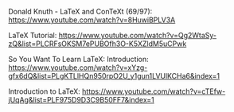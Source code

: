 Donald Knuth - LaTeX and ConTeXt (69/97): https://www.youtube.com/watch?v=8HuwiBPLV3A

LaTeX Tutorial: https://www.youtube.com/watch?v=Qg2WtaSy-zQ&list=PLCRFsOKSM7ePUBOfh3O-K5XZldM5uCPwk

So You Want To Learn LaTeX: Introduction: https://www.youtube.com/watch?v=xYzg-gfx6dQ&list=PLgKTLlHQn950rpO2U_y1gun1LVUlKCHa6&index=1

Introduction to LaTeX: https://www.youtube.com/watch?v=cTEfw-jUqAg&list=PLF975D9D3C9B50FF7&index=1
